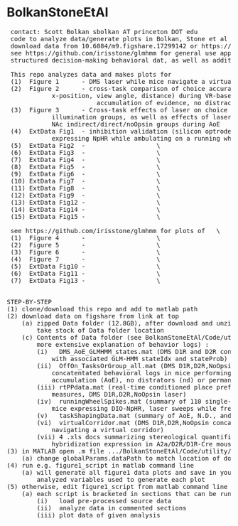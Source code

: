 # BolkanStoneEtAl
<pre>
 contact: Scott Bolkan sbolkan AT princeton DOT edu 													\
 code to analyze data/generate plots in Bolkan, Stone et al (2022) 											\
 download data from 10.6084/m9.figshare.17299142 or https://figshare.com/s/84695a0cd8cf37a446b9 							\
 see https://github.com/irisstone/glmhmm for general use application of GLM-HMMs to similarly 								\
 structured decision-making behavioral dat, as well as additional publication plots.									\
 
 This repo analyzes data and makes plots for 														\
 (1)  Figure 1      - DMS laser while mice navigate a virtual corridor 											\
 (2)  Figure 2      - cross-task comparison of choice accuracy and motor performance (y-velocity, 							\
 			x-position, view angle, distance) during VR-based									 	\
                      	accumulation of evidence, no distractors, and permanent cues tasks). 								\
 (3)  Figure 3      - Cross-task effects of laser on choice bias in DMS indirect/direct/noOpsin 							\
 			illumination groups, as well as effects of laser on choice bias in 								\
			NAc indirect/direct/noOpsin groups during AoE 											\
 (4)  ExtData Fig1  - inhibition validation (silicon optrode recording in A2a-Cre/D1R-Cre mice 								\
 			expressing NpHR while ambulating on a running wheel)  										\
 (5)  ExtData Fig2  - 					\
 (6)  ExtData Fig3  - 					\
 (7)  ExtData Fig4  - 					\
 (8)  ExtData Fig5  - 					\
 (9)  ExtData Fig6  - 					\
 (10) ExtData Fig7  - 					\
 (11) ExtData Fig8  - 					\
 (12) ExtData Fig9  - 					\
 (13) ExtData Fig12 - 					\
 (14) ExtData Fig14 - 					\
 (15) ExtData Fig15 - 					\
 
 see https://github.com/irisstone/glmhmm for plots of 	\ 
 (1)  Figure 4      -					\
 (2)  Figure 5      -					\
 (3)  Figure 6      -					\
 (4)  Figure 7      -					\
 (5)  ExtData Fig10 -					\
 (6)  ExtData Fig11 - 					\
 (7)  ExtData Fig13 - 					\
 
 
STEP-BY-STEP									 								\
(1) clone/download this repo and add to matlab path 												\
(2) download data on figshare from link at top 													\
	(a) zipped Data folder (12.8GB), after download and unzip (21.9GB),
		take stock of Data folder location 												\
	(c) Contents of Data folder (see BolkanStoneEtAl/Code/utility/logExplanation.m for 							\
		more extensive explanation of behavior logs) : 											\
		(i)   DMS_AoE_GLMHMM_states.mat (DMS D1R and D2R concatenated behavioral logs 							\
			with associated GLM-HMM stateIdx and stateProb)										\
		(ii)  OffOn_TasksOrGroup_all.mat (DMS D1R,D2R,NoOpsin and NAc D1R,D2R,NoOpsin 							\
			concatentated behavioral logs in mice performing the evidence 								\
			accumulation (AoE), no distrators (nd) or permanent cues (pc) tasks) 							\
		(iii) rtPPdata.mat (real-time conditioned place preference, Ethovision output 							\
			measures, DMS D1R,D2R,NoOpsin laser) 											\
		(iv)  runningWheelSpikes.mat (summary of 110 single-units in DMS from D1R-Cre/A2a-Cre 						\
			mice expressing DIO-NpHR, laser sweeps while freely moving on running wheel) 						\
		(v)   taskShapingData.mat (summary of AoE, N.D., and P.C. task shaping performance)						\
		(vi)  virtualCorridor.mat (DMS D1R,D2R,NoOpsin concatenated behavioral logs in mice 						\
			navigating a virtual corridor)      									         	\
		(vii) 4 .xls docs summarizing stereological quantification of D1R/D2R in situ 							\
			hybridization expression in A2a/D2R/D1R-Cre mouse lines							          	\	
(3) in MATLAB open .m file .../BolkanStoneEtAl/Code/utility/globalParams.m                                                            		\
	(a) change globalParams.dataPath to match location of downloaded data                                                         		\
(4) run e.g. figure1_script in matlab command line                                                                                    		\
	(a) will generate all figure1 data plots and save in your matlab workspace the 								\
		analyzed variables used to generate each plot  											\
(5) otherwise, edit figure1_script from matlab command line                                                                           		\
	(a) each script is bracketed in sections that can be run in steps to                                                          		\
		(i)   load pre-processed source data                                                                                  		\
		(ii)  analyze data in commented sections                                                                              		\
		(iii) plot data of given analysis                                                                                     		\			
